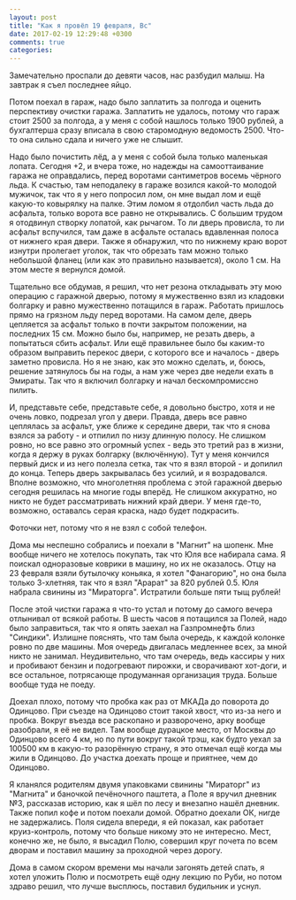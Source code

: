 ```yaml
---
layout: post
title: "Как я провёл 19 февраля, Вс"
date: 2017-02-19 12:29:48 +0300
comments: true
categories: 
---
```

Замечательно проспали до девяти часов, нас разбудил малыш. На завтрак я съел последнее яйцо. 

Потом поехал в гараж, надо было заплатить за полгода и оценить перспективу очистки гаража. Заплатить не удалось, потому что гараж стоит 2500 за полгода, а у меня с собой нашлось только 1900 рублей, а бухгалтерша сразу вписала в свою старомодную ведомость 2500. Что-то она сильно сдала и ничего уже не слышит.

Надо было почистить лёд, а у меня с собой была только маленькая лопата. Сегодня +2, и вчера тоже, но надежды на самооттаивание гаража не оправдались, перед воротами сантиметров восемь чёрного льда. К счастью, там неподалеку в гараже возился какой-то молодой мужичок, так что я у него попросил лом, он мне выдал лом и ещё какую-то ковырялку на палке. Этим ломом я отдолбил часть льда до асфальта, только ворота все равно не открывались. С большим трудом я отодвинул створку лопатой, как рычагом. То ли дверь провисла, то ли асфальт вспучился, там даже в асфальте осталась вдавленная полоса от нижнего края двери. Также я обнаружил, что по нижнему краю ворот изнутри пролегает уголок, так что обрезать там можно только небольшой фланец (или как это правильно называется), около 1 см. На этом месте я вернулся домой.

Тщательно все обдумав, я решил, что нет резона откладывать эту мою операцию с гаражной дверью, потому я мужественно взял из кладовки болгарку и равно мужественно потащился в гараж. Работать пришлось прямо на грязном льду перед воротами. На самом деле, дверь цепляется за асфальт только в почти закрытом положении, на последних 15 см. Можно было бы, например, не резать дверь, а попытаться сбить асфальт. Или ещё правильнее было бы каким-то образом выправить перекос двери, с которого все и началось - дверь заметно провисла. Но я не знаю, как это можно сделать, и, боюсь, решение затянулось бы на годы, а нам уже через две недели ехать в Эмираты. Так что я включил болгарку и начал бескомпромиссно пилить.

И, представьте себе, представьте себе, я довольно быстро, хотя и не очень ловко, подрезал угол у двери. Правда, дверь все равно цеплялась за асфальт, уже ближе к середине двери, так что я снова взялся за работу - и отпилил по низу длинную полосу. Не слишком ровно, но все равно это огромный успех - ведь это третий раз в жизни, когда я держу в руках болгарку (включённую). Тут у меня кончился первый диск и из него полезла сетка, так что я взял второй - и допилил до конца. Теперь дверь закрывалась без усилий, и я возрадовался. Вполне возможно, что многолетняя проблема с этой гаражной дверью сегодня решилась на многие годы вперёд. Не слишком аккуратно, но никто не будет рассматривать нижний край двери. У меня где-то, возможно, оставалсь серая краска, надо будет подкрасить.

Фоточки нет, потому что я не взял с собой телефон.

Дома мы неспешно собрались и поехали в "Магнит" на шопенк. Мне вообще ничего не хотелось покупать, так что Юля все набирала сама. Я поискал одноразовые коврики в машину, но их не оказалось. Отцу на 23 февраля взяли бутылочку коньяка, я хотел "Фанагорию", но она была только 3-хлетняя, так что я взял "Арарат" за 820 рублей 0.5. Юля набрала свинины из "Мираторга". Истратили больше пяти тыщ рублей!

После этой чистки гаража я что-то устал и потому до самого вечера отлынивал от всякой работы. В шесть часов я потащился за Полей, надо было заправиться, так что я опять заехал на Газпромнефть близ "Синдики". Излишне пояснять, что там была очередь, к каждой колонке ровно по две машины. Моя очередь двигалась медленнее всех, за мной никто не занимал. Неудивительно, что там очередь, ведь кассиры у них и пробивают бензин и подогревают пирожки, и сворачивают хот-доги, и все остальное, потрясающе продуманная организация труда. Больше вообще туда не поеду.

Доехал плохо, потому что пробка как раз от МКАДа до поворота до Одинцово. При съезде на Одинцово стоит такой хвост, что из-за него и пробка. Вокруг въезда все раскопано и разворочено, арку вообще разобрали, я её не видел. Там вообще дурацкое место, от Москвы до Одинцово всего 4 км, но по пути вокруг такой трэш, как будто уехал за 100500 км в какую-то разорённую страну, я это отмечал ещё когда мы жили в Одинцово. До участка доехать проще и приятнее, чем до Одинцово.

Я кланялся родителям двумя упаковками свинины "Мираторг" из "Магнита" и баночкой печёночного паштета, а Поле я вручил дневник №3, рассказав историю, как я шёл по лесу и внезапно нашёл дневник. Также попил кофе и потом поехали домой. Обратно доехали ОК, нигде не задержались. Поля сидела впереди, я ей показал, как работает круиз-контроль, потому что больше никому это не интересно. Мест, конечно же, не было, я высадил Полю, совершил круг почета по всем дворам и поставил машину за проходной через дорогу.

Дома в самом скором времени мы начали загонять детей спать, я хотел уложить Полю и посмотреть ещё одну лекцию по Руби, но потом здраво решил, что лучше высплюсь, поставил будильник и уснул.